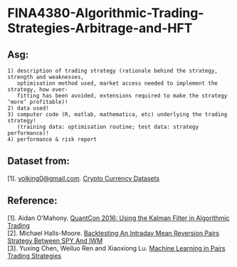 # FINA4380-Algorithmic-Trading-Strategies-Arbitrage-and-HFT
  
## Asg:

    1) description of trading strategy (rationale behind the strategy, strength and weaknesses, 
       optimisation method used, market access needed to implement the strategy, how over-
       fitting has been avoided, extensions required to make the strategy ‘more’ profitable)!
    2) data used!
    3) computer code (R, matlab, mathematica, etc) underlying the trading strategy!
       (training data: optimisation routine; test data: strategy performance)!
    4) performance & risk report

## Dataset from:
[1]. volking0@gmail.com. [Crypto Currency Datasets](http://www.cryptodatasets.com/)

## Reference:
[1]. Aidan O'Mahony. [QuantCon 2016: Using the Kalman Filter in Algorithmic Trading](https://www.quantopian.com/posts/quantcon-2016-using-the-kalman-filter-in-algorithmic-trading)</br>
[2]. Michael Halls-Moore. [Backtesting An Intraday Mean Reversion Pairs Strategy Between SPY And IWM](https://www.quantstart.com/articles/Backtesting-An-Intraday-Mean-Reversion-Pairs-Strategy-Between-SPY-And-IWM)</br>
[3]. Yuxing Chen, Weiluo Ren and Xiaoxiong Lu. [Machine Learning in Pairs Trading Strategies](http://cs229.stanford.edu/proj2012/ChenRenLu-MachineLearningInPairsTradingStrategies.pdf)</br>
